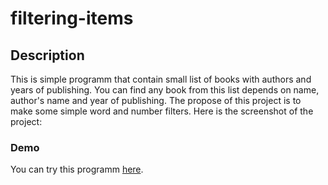 # filtering-items

## Description
This is simple programm that contain small list of books with authors and years of publishing. You can find any book from this list depends on name, author's name and year of publishing. The propose of this project is to make some simple word and number filters. Here is the screenshot of the project:

### Demo
You can try this programm [here](https://maksimdimov.github.io/filtering-items/).
